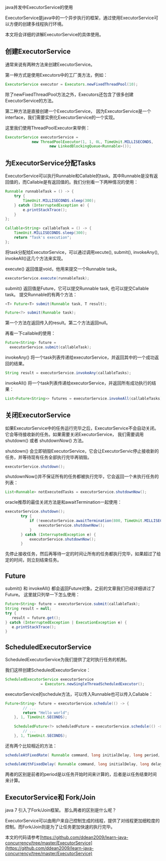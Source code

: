 java并发中ExecutorService的使用

ExecutorService是java中的一个异步执行的框架，通过使用ExecutorService可以方便的创建多线程执行环境。

本文将会详细的讲解ExecutorService的具体使用。

## 创建ExecutorService

通常来说有两种方法来创建ExecutorService。

第一种方式是使用Executors中的工厂类方法，例如：

~~~java
ExecutorService executor = Executors.newFixedThreadPool(10);
~~~

除了newFixedThreadPool方法之外，Executors还包含了很多创建ExecutorService的方法。

第二种方法是直接创建一个ExecutorService， 因为ExecutorService是一个interface，我们需要实例化ExecutorService的一个实现。

这里我们使用ThreadPoolExecutor来举例：

~~~java
ExecutorService executorService =
            new ThreadPoolExecutor(1, 1, 0L, TimeUnit.MILLISECONDS,
                    new LinkedBlockingQueue<Runnable>());
~~~

## 为ExecutorService分配Tasks

ExecutorService可以执行Runnable和Callable的task。其中Runnable是没有返回值的，而Callable是有返回值的。我们分别看一下两种情况的使用：

~~~java
Runnable runnableTask = () -> {
    try {
        TimeUnit.MILLISECONDS.sleep(300);
    } catch (InterruptedException e) {
        e.printStackTrace();
    }
};
 
Callable<String> callableTask = () -> {
    TimeUnit.MILLISECONDS.sleep(300);
    return "Task's execution";
};
~~~

将task分配给ExecutorService，可以通过调用xecute(), submit(), invokeAny(), invokeAll()这几个方法来实现。

execute() 返回值是void，他用来提交一个Runnable task。

~~~java
executorService.execute(runnableTask);
~~~

submit() 返回值是Future，它可以提交Runnable task, 也可以提交Callable task。 提交Runnable的有两个方法：

~~~java
<T> Future<T> submit(Runnable task, T result);

Future<?> submit(Runnable task);
~~~

第一个方法在返回传入的result。第二个方法返回null。

再看一下callable的使用：

~~~java
Future<String> future = 
  executorService.submit(callableTask);
~~~

invokeAny() 将一个task列表传递给executorService，并返回其中的一个成功返回的结果。

~~~java
String result = executorService.invokeAny(callableTasks);
~~~

invokeAll() 将一个task列表传递给executorService，并返回所有成功执行的结果：

~~~java
List<Future<String>> futures = executorService.invokeAll(callableTasks);
~~~

## 关闭ExecutorService

如果ExecutorService中的任务运行完毕之后，ExecutorService不会自动关闭。它会等待接收新的任务。如果需要关闭ExecutorService， 我们需要调用shutdown() 或者 shutdownNow() 方法。

 shutdown() 会立即销毁ExecutorService，它会让ExecutorServic停止接收新的任务，并等待现有任务全部执行完毕再销毁。

 ~~~java
executorService.shutdown();
 ~~~

 shutdownNow()并不保证所有的任务都被执行完毕，它会返回一个未执行任务的列表：

 ~~~java
List<Runnable> notExecutedTasks = executorService.shutdownNow();
 ~~~

 oracle推荐的最佳关闭方法是和awaitTermination一起使用：

 ~~~java
 executorService.shutdown();
        try {
            if (!executorService.awaitTermination(800, TimeUnit.MILLISECONDS)) {
                executorService.shutdownNow();
            }
        } catch (InterruptedException e) {
            executorService.shutdownNow();
        }
 ~~~

 先停止接收任务，然后再等待一定的时间让所有的任务都执行完毕，如果超过了给定的时间，则立刻结束任务。

 ## Future

 submit() 和 invokeAll() 都会返回Future对象。之前的文章我们已经详细讲过了Future。 这里就只列举一下怎么使用：

 ~~~java
 Future<String> future = executorService.submit(callableTask);
String result = null;
try {
    result = future.get();
} catch (InterruptedException | ExecutionException e) {
    e.printStackTrace();
}
 ~~~

 ## ScheduledExecutorService

 ScheduledExecutorService为我们提供了定时执行任务的机制。

 我们这样创建ScheduledExecutorService：

~~~java
ScheduledExecutorService executorService
                = Executors.newSingleThreadScheduledExecutor();
~~~

executorService的schedule方法，可以传入Runnable也可以传入Callable：

~~~java
Future<String> future = executorService.schedule(() -> {
        // ...
        return "Hello world";
    }, 1, TimeUnit.SECONDS);
 
    ScheduledFuture<?> scheduledFuture = executorService.schedule(() -> {
        // ...
    }, 1, TimeUnit.SECONDS);
~~~

还有两个比较相近的方法：

~~~java
scheduleAtFixedRate( Runnable command, long initialDelay, long period, TimeUnit unit )

scheduleWithFixedDelay( Runnable command, long initialDelay, long delay, TimeUnit unit ) 
~~~

两者的区别是前者的period是以任务开始时间来计算的，后者是以任务结束时间来计算。

## ExecutorService和 Fork/Join

java 7 引入了Fork/Join框架。 那么两者的区别是什么呢？

ExecutorService可以由用户来自己控制生成的线程，提供了对线程更加细粒度的控制。而Fork/Join则是为了让任务更加快速的执行完毕。

本文的代码请参考[https://github.com/ddean2009/learn-java-concurrency/tree/master/ExecutorService](https://github.com/ddean2009/learn-java-concurrency/tree/master/ExecutorService)


